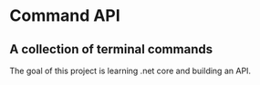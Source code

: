 # Command API

## A collection of terminal commands

The goal of this project is learning .net core and building an API.


